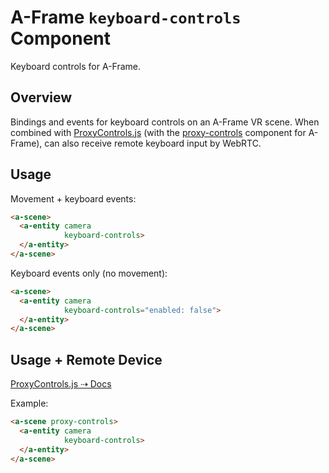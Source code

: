 # A-Frame `keyboard-controls` Component

Keyboard controls for A-Frame.

## Overview

Bindings and events for keyboard controls on an A-Frame VR scene. When combined with [ProxyControls.js](https://proxy-controls.donmccurdy.com) (with the [proxy-controls](https://github.com/donmccurdy/aframe-proxy-controls) component for A-Frame), can also receive remote keyboard input by WebRTC.

## Usage

Movement + keyboard events:

```html
<a-scene>
  <a-entity camera
            keyboard-controls>
  </a-entity>
</a-scene>
```

Keyboard events only (no movement):

```html
<a-scene>
  <a-entity camera
            keyboard-controls="enabled: false">
  </a-entity>
</a-scene>
```

## Usage + Remote Device

[ProxyControls.js ⇢ Docs](http://localhost:3000/#/docs#remote-device)

Example:

```html
<a-scene proxy-controls>
  <a-entity camera
            keyboard-controls>
  </a-entity>
</a-scene>
```
